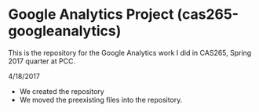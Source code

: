 # Google Analytics Project (cas265-googleanalytics)
This is the repository for the Google Analytics work I did in CAS265, Spring 2017 quarter at PCC.

4/18/2017
* We created the repository
* We moved the preexisting files into the repository.
